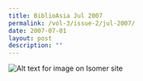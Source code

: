 ```yaml
---
title: BiblioAsia Jul 2007
permalink: /vol-3/issue-2/jul-2007/
date: 2007-07-01
layout: post
description: ""
---
```

![Alt text for image on Isomer site](/images/covers/ba3-2.jpg)